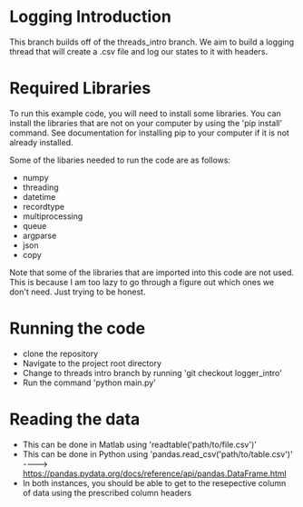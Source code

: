 # Logging Introduction

This branch builds off of the threads_intro branch. We aim to build a logging thread that will create a .csv file and log our states to it with headers.

# Required Libraries
To run this example code, you will need to install some libraries. You can install the libraries that are not on your computer by using the 'pip install' command. See documentation for installing pip to your computer if it is not already installed. 

Some of the libaries needed to run the code are as follows:
- numpy
- threading
- datetime
- recordtype
- multiprocessing
- queue
- argparse
- json
- copy

Note that some of the libraries that are imported into this code are not used. This is because I am too lazy to go through a figure out which ones we don't need. Just trying to be honest.


# Running the code
- clone the repository
- Navigate to the project root directory
- Change to threads intro branch by running 'git checkout logger_intro'
- Run the command 'python main.py'


# Reading the data
- This can be done in Matlab using 'readtable('path/to/file.csv')'
- This can be done in Python using 'pandas.read_csv('path/to/table.csv')' ----> https://pandas.pydata.org/docs/reference/api/pandas.DataFrame.html
- In both instances, you should be able to get to the resepective column of data using the prescribed column headers
